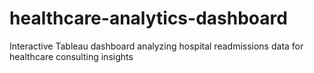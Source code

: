 # healthcare-analytics-dashboard
Interactive Tableau dashboard analyzing hospital readmissions data for healthcare consulting insights
